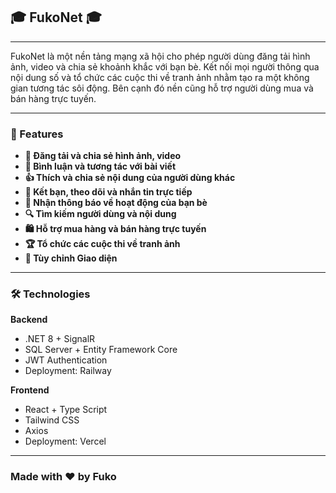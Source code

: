 ## 🎓 FukoNet 🎓 

---

FukoNet là một nền tảng mạng xã hội cho phép người dùng đăng tải hình ảnh, video và chia sẻ khoảnh khắc với bạn bè. Kết nối mọi người thông qua nội dung số và tổ chức các cuộc thi về tranh ảnh nhằm tạo ra một không gian tương tác sôi động. Bên cạnh đó nền cũng hỗ trợ người dùng mua và bán hàng trực tuyến.

---

### 🚀 Features

- **📸 Đăng tải và chia sẻ hình ảnh, video**
- **💬 Bình luận và tương tác với bài viết**
- **👍 Thích và chia sẻ nội dung của người dùng khác**
- **👥 Kết bạn, theo dõi và nhắn tin trực tiếp**
- **🔔 Nhận thông báo về hoạt động của bạn bè**
- **🔍 Tìm kiếm người dùng và nội dung**
- **🛍️ Hỗ trợ mua hàng và bán hàng trực tuyến**
- **🏆 Tổ chức các cuộc thi về tranh ảnh**
- **🎨 Tùy chỉnh Giao diện**

---

### 🛠️ Technologies

**Backend** 
- .NET 8 + SignalR
- SQL Server + Entity Framework Core
- JWT Authentication
- Deployment: Railway

**Frontend** 
- React + Type Script
- Tailwind CSS
- Axios
- Deployment: Vercel

---

### Made with ❤️ by Fuko 
